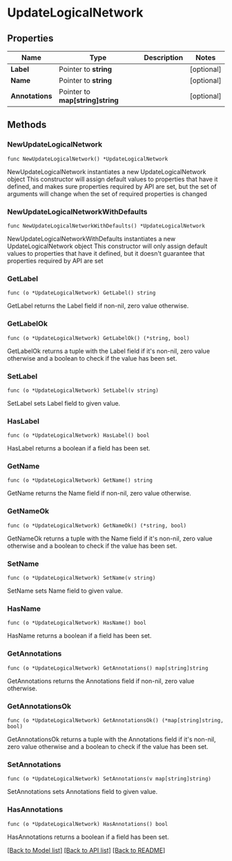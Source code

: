 # UpdateLogicalNetwork

## Properties

Name | Type | Description | Notes
------------ | ------------- | ------------- | -------------
**Label** | Pointer to **string** |  | [optional] 
**Name** | Pointer to **string** |  | [optional] 
**Annotations** | Pointer to **map[string]string** |  | [optional] 

## Methods

### NewUpdateLogicalNetwork

`func NewUpdateLogicalNetwork() *UpdateLogicalNetwork`

NewUpdateLogicalNetwork instantiates a new UpdateLogicalNetwork object
This constructor will assign default values to properties that have it defined,
and makes sure properties required by API are set, but the set of arguments
will change when the set of required properties is changed

### NewUpdateLogicalNetworkWithDefaults

`func NewUpdateLogicalNetworkWithDefaults() *UpdateLogicalNetwork`

NewUpdateLogicalNetworkWithDefaults instantiates a new UpdateLogicalNetwork object
This constructor will only assign default values to properties that have it defined,
but it doesn't guarantee that properties required by API are set

### GetLabel

`func (o *UpdateLogicalNetwork) GetLabel() string`

GetLabel returns the Label field if non-nil, zero value otherwise.

### GetLabelOk

`func (o *UpdateLogicalNetwork) GetLabelOk() (*string, bool)`

GetLabelOk returns a tuple with the Label field if it's non-nil, zero value otherwise
and a boolean to check if the value has been set.

### SetLabel

`func (o *UpdateLogicalNetwork) SetLabel(v string)`

SetLabel sets Label field to given value.

### HasLabel

`func (o *UpdateLogicalNetwork) HasLabel() bool`

HasLabel returns a boolean if a field has been set.

### GetName

`func (o *UpdateLogicalNetwork) GetName() string`

GetName returns the Name field if non-nil, zero value otherwise.

### GetNameOk

`func (o *UpdateLogicalNetwork) GetNameOk() (*string, bool)`

GetNameOk returns a tuple with the Name field if it's non-nil, zero value otherwise
and a boolean to check if the value has been set.

### SetName

`func (o *UpdateLogicalNetwork) SetName(v string)`

SetName sets Name field to given value.

### HasName

`func (o *UpdateLogicalNetwork) HasName() bool`

HasName returns a boolean if a field has been set.

### GetAnnotations

`func (o *UpdateLogicalNetwork) GetAnnotations() map[string]string`

GetAnnotations returns the Annotations field if non-nil, zero value otherwise.

### GetAnnotationsOk

`func (o *UpdateLogicalNetwork) GetAnnotationsOk() (*map[string]string, bool)`

GetAnnotationsOk returns a tuple with the Annotations field if it's non-nil, zero value otherwise
and a boolean to check if the value has been set.

### SetAnnotations

`func (o *UpdateLogicalNetwork) SetAnnotations(v map[string]string)`

SetAnnotations sets Annotations field to given value.

### HasAnnotations

`func (o *UpdateLogicalNetwork) HasAnnotations() bool`

HasAnnotations returns a boolean if a field has been set.


[[Back to Model list]](../README.md#documentation-for-models) [[Back to API list]](../README.md#documentation-for-api-endpoints) [[Back to README]](../README.md)


